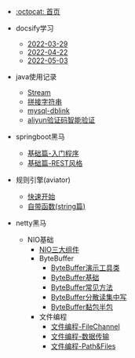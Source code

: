- [:octocat: 首页](/README)
- docsify学习
   
   - [2022-03-29](/md/learn-that/01.封面.md)
   - [2022-04-22](/md/learn-that/02.index.html配置.md)
   - [2022-05-03](/md/learn-that/03.侧边栏折叠.md)

- java使用记录

   - [Stream](/md/work/01.java8的stream.md)
   - [拼接字符串](md/work/02.拼接字符串.md)
   - [mysql-dblink](md/work/03.mysql-dblink.md)
   - [aliyun验证码智能验证](md/work/04.aliyun验证码智能验证.md)
   
- springboot黑马
 
   - [基础篇-入门程序](/md/springboot-hm/01.搭建SpringBoot项目.md)
   - [基础篇-REST风格](/md/springboot-hm/02.REST风格.md)
       
- 规则引擎(aviator)
       
   - [快速开始](/md/aviator/01.快速开始.md)
   - [自带函数(string篇)](/md/aviator/02.自带函数(string篇).md)

- netty黑马
  - NIO基础
    - [NIO三大组件](/md/netty-hm/01.NIO三大组件.md)
    - ByteBuffer
      - [ByteBuffer演示工具类](/md/netty-hm/02.ByteBuffer演示工具类.md)
      - [ByteBuffer基础](/md/netty-hm/03.ByteBuffer基础.md)
      - [ByteBuffer常见方法](/md/netty-hm/04.ByteBuffer常见方法.md)
      - [ByteBuffer分散读集中写](/md/netty-hm/05.ByteBuffer分散读集中写.md)
      - [ByteBuffer黏包半包](/md/netty-hm/06.ByteBuffer黏包半包.md)
    - 文件编程
      - [文件编程-FileChannel](/md/netty-hm/07.文件编程-FileChannel.md)
      - [文件编程-数据传输](/md/netty-hm/08.文件编程-数据传输.md)
      - [文件编程-Path&Files](/md/netty-hm/09.文件编程-Path&Files.md)
 
   
  